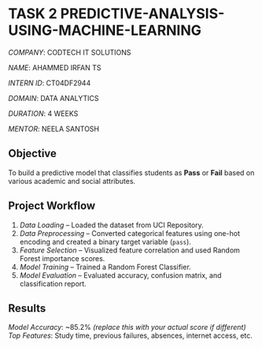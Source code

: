# TASK 2 PREDICTIVE-ANALYSIS-USING-MACHINE-LEARNING

*COMPANY*: CODTECH IT SOLUTIONS

*NAME*: AHAMMED IRFAN TS

*INTERN ID*: CT04DF2944

*DOMAIN*: DATA ANALYTICS

*DURATION*: 4 WEEKS

*MENTOR*: NEELA SANTOSH



##  Objective
To build a predictive model that classifies students as **Pass** or **Fail** based on various academic and social attributes.

## Project Workflow
1. *Data Loading* – Loaded the dataset from UCI Repository.
2. *Data Preprocessing* – Converted categorical features using one-hot encoding and created a binary target variable (`pass`).
3. *Feature Selection* – Visualized feature correlation and used Random Forest importance scores.
4. *Model Training* – Trained a Random Forest Classifier.
5. *Model Evaluation* – Evaluated accuracy, confusion matrix, and classification report.

## Results
*Model Accuracy*: ~85.2% *(replace this with your actual score if different)*  
*Top Features*: Study time, previous failures, absences, internet access, etc.
